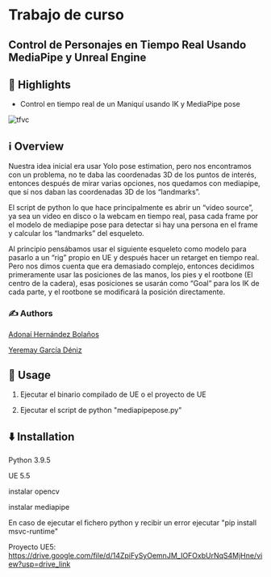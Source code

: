 # Trabajo de curso
## Control de Personajes en Tiempo Real Usando MediaPipe y Unreal Engine

## 🌟 Highlights
 - Control en tiempo real de un Maniquí usando IK y MediaPipe pose
   
![tfvc](https://github.com/user-attachments/assets/fb7a6284-231c-4946-a532-1b4ddea3107e)
   
## ℹ️ Overview
Nuestra idea inicial era usar Yolo pose estimation, pero nos encontramos con un problema, no te daba las coordenadas 3D de los puntos de interés, entonces después de mirar varias opciones, nos quedamos con mediapipe, que sí nos daban las coordenadas 3D de los “landmarks”.

El script de python lo que hace principalmente es abrir un “video source”, ya sea un video en disco o la webcam en tiempo real, pasa cada frame por el modelo de mediapipe pose para detectar si hay una persona en el frame y calcular los “landmarks” del esqueleto.

Al principio pensábamos usar el siguiente esqueleto como modelo para pasarlo a un “rig” propio en UE y después hacer un retarget en tiempo real. Pero nos dimos cuenta que era demasiado complejo, entonces decidimos primeramente usar las posiciones de las manos, los pies y el rootbone (El centro de la cadera), esas posiciones se usarán como “Goal” para los IK de cada parte, y el rootbone se modificará la posición directamente.

### ✍️ Authors
[Adonaí Hernández Bolaños](https://github.com/AdonaiHernandez)

[Yeremay García Déniz](https://github.com/YereGD)


## 🚀 Usage

1. Ejecutar el binario compilado de UE o el proyecto de UE

2. Ejecutar el script de python "mediapipepose.py"

## ⬇️ Installation

Python 3.9.5

UE 5.5

instalar opencv

instalar mediapipe

En caso de ejecutar el fichero python y recibir un error ejecutar "pip install msvc-runtime"

Proyecto UE5: https://drive.google.com/file/d/14ZpiFySyOemnJM_IOFOxbUrNqS4MjHne/view?usp=drive_link
